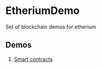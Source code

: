 # EtheriumDemo
Set of blockchain demos for etherium

## Demos

1. [Smart contracts](Smartcontracts/Readme.md)
